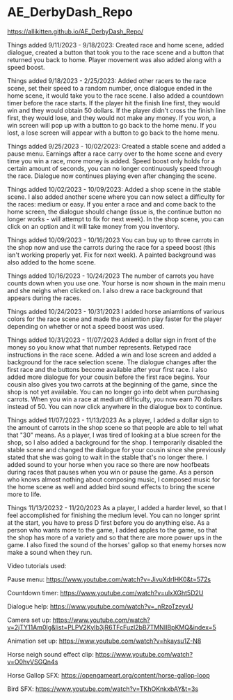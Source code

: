 # AE_DerbyDash_Repo

https://allikitten.github.io/AE_DerbyDash_Repo/
 
Things added 9/11/2023 - 9/18/2023:
Created race and home scene, added dialogue, created a button that took you to the race scene and a button that returned you back to home. Player movement was also added along with a speed boost.

Things added 9/18/2023 - 2/25/2023:
Added other racers to the race scene, set their speed to a random number, once dialogue ended in the home scene, it would take you to the race scene. I also added a countdown timer before the race starts. If the player hit the finish line first, they would win and they would obtain 50 dollars. If the player didn't cross the finish line first, they would lose, and they would not make any money. If you won, a win screen will pop up with a button to go back to the home menu. If you lost, a lose screen will appear with a button to go back to the home menu.

Things added 9/25/2023 - 10/02/2023:
Created a stable scene and added a pause menu. Earnings after a race carry over to the home scene and every time you win a race, more money is added. Speed boost only holds for a certain amount of seconds, you can no longer continuously speed through the race. Dialogue now continues playing even after changing the scene.

Things added 10/02/2023 - 10/09/2023:
Added a shop scene in the stable scene. I also added another scene where you can now select a difficulty for the races: medium or easy. If you enter a race and and come back to the home screen, the dialogue should change (issue is, the continue button no longer works - will attempt to fix for next week). In the shop scene, you can click on an option and it will take money from you inventory.

Things added 10/09/2023 - 10/16/2023
You can buy up to three carrots in the shop now and use the carrots during the race for a speed boost (this isn't working properly yet. Fix for next week). A painted background was also added to the home scene. 

Things added 10/16/2023 - 10/24/2023
The number of carrots you have counts down when you use one. Your horse is now shown in the main menu and she neighs when clicked on. I also drew a race background that appears during the races.

Things added 10/24/2023 - 10/31/2023
I added horse aniamtions of various colors for the race scene and made the aniamtion play faster for the player depending on whether or not a speed boost was used.

Things added 10/31/2023 - 11/07/2023
Added a dollar sign in front of the money so you know what that number represents. Retyped race instructions in the race scene. Added a win and lose screen and added a background for the race selection scene. The dialogue changes after the first race and the buttons become available after your first race. I also added more dialogue for your cousin before the first race begins. Your cousin also gives you two carrots at the beginning of the game, since the shop is not yet available. You can no longer go into debt when purchasing carrots. When you win a race at medium difficulty, you now earn 70 dollars instead of 50. You can now click anywhere in the dialogue box to continue.

Things added 11/07/2023 - 11/13/2023
As a player, I added a dollar sign to the amount of carrots in the shop scene so that people are able to tell what that "30" means. As a player, I was tired of looking at a blue screen for the shop, so I also added a background for the shop. I temporarily disabled the stable scene and changed the dialogue for your cousin since she previously stated that she was going to wait in the stable that's no longer there. I added sound to your horse when you race so there are now hoofbeats during races that pauses when you win or pause the game. As a person who knows almost nothing about composing music, I composed music for the home scene as well and added bird sound effects to bring the scene more to life. 

Things 11/13/20232 - 11/20/2023
As a player, I added a harder level, so that I feel accomplished for finishing the medium level. You can no longer sprint at the start, you have to press D first before you do anything else. As a person who wants more to the game, I added apples to the game, so that the shop has more of a variety and so that there are more power ups in the game. I also fixed the sound of the horses' gallop so that enemy horses now make a sound when they run.

Video tutorials used:

Pause menu: https://www.youtube.com/watch?v=JivuXdrIHK0&t=572s

Countdown timer: https://www.youtube.com/watch?v=ulxXGht5D2U

Dialogue help: https://www.youtube.com/watch?v=_nRzoTzeyxU

Camera set up: https://www.youtube.com/watch?v=2jTY11Am0Ig&list=PLPV2KyIb3jR6TFcFuzI2bB7TMNIIBpKMQ&index=5

Animation set up: https://www.youtube.com/watch?v=hkaysu1Z-N8

Horse neigh sound effect clip: https://www.youtube.com/watch?v=O0hvVSGQn4s

Horse Gallop SFX: https://opengameart.org/content/horse-gallop-loop

Bird SFX: https://www.youtube.com/watch?v=TKhOKnkxbAY&t=3s
